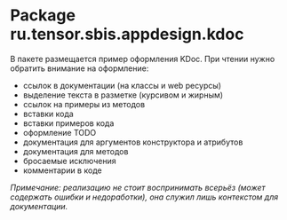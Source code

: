 # Package ru.tensor.sbis.appdesign.kdoc

В пакете размещается пример оформления KDoc. При чтении нужно обратить внимание на оформление:
- ссылок в документации (на классы и web ресурсы)
- выделение текста в разметке (курсивом и жирным)
- ссылок на примеры из методов
- вставки кода
- вставки примеров кода
- оформление TODO
- документация для аргументов конструктора и атрибутов
- документация для методов
- бросаемые исключения
- комментарии в коде

_Примечание: реализацию не стоит воспринимать всерьёз (может содержать ошибки и недоработки), она 
служил лишь контекстом для документации._